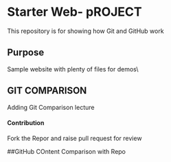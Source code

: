 
# Starter Web- pROJECT

This repository is for showing how Git and GitHub work

## Purpose

Sample website with plenty of files for demos\\


## GIT COMPARISON
Adding Git Comparison lecture

#### Contribution
 Fork the Repor and raise pull request for review

##GitHub COntent
Comparison with Repo
